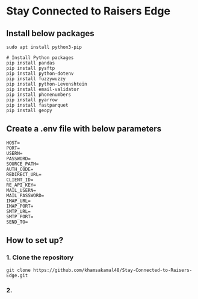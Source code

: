 # Stay Connected to Raisers Edge

## Install below packages
```shell
sudo apt install python3-pip

# Install Python packages
pip install pandas
pip install pysftp
pip install python-dotenv
pip install fuzzywuzzy
pip install python-Levenshtein
pip install email-validator
pip install phonenumbers
pip install pyarrow
pip install fastparquet
pip install geopy
```

## Create a .env file with below parameters
```shell
HOST=
PORT=
USERN=
PASSWORD=
SOURCE_PATH=
AUTH_CODE=
REDIRECT_URL=
CLIENT_ID=
RE_API_KEY=
MAIL_USERN=
MAIL_PASSWORD=
IMAP_URL=
IMAP_PORT=
SMTP_URL=
SMTP_PORT=
SEND_TO=
```
## How to set up?

### 1. Clone the repository

```shell
git clone https://github.com/khamsakamal48/Stay-Connected-to-Raisers-Edge.git
```

### 2. 